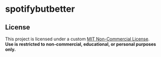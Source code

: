 # spotifybutbetter

## License
This project is licensed under a custom [MIT Non-Commercial License](LICENSE.md).  
**Use is restricted to non-commercial, educational, or personal purposes only.**
